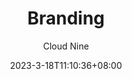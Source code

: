 ---
title: "Branding"
date: 2023-3-18T11:10:36+08:00
draft: false
language: en
description: "Explore Cloud Nine's branding services. From logo design to brand strategy, we help businesses create strong, memorable identities. Elevate your brand with us."
author: "Cloud Nine"
image: "images/outsourced-sales-cover.png"
images: ["images/outsourced-sales-cover.png"]
keywords: "Cloud Nine, Outsourcing, Marketing, Sales, Branding, Lead Generation"
type: page
layout: branding
---